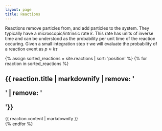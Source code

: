 ```yaml
---
layout: page
title: Reactions
---
```


Reactions remove particles from, and add particles to the system. They typically have a microscopic/intrinsic rate $k$.
This rate has units of inverse time and can be understood as the probability per unit time of the reaction occuring. Given a small integration step $\tau$ we will evaluate the probability of a reaction event as $p\approx k \tau$

{% assign sorted_reactions = site.reactions | sort: 'position' %}
{% for reaction in sorted_reactions %}
<section id="{{ reaction.sectionName }}">
<h1>{{ reaction.title | markdownify | remove: '<p>' | remove: '</p>'}}</h1>
{{ reaction.content | markdownify }}
</section>
{% endfor %}
